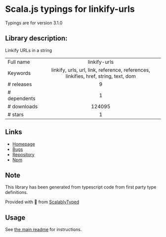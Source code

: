 
# Scala.js typings for linkify-urls

Typings are for version 3.1.0

## Library description:
Linkify URLs in a string

|                    |                 |
| ------------------ | :-------------: |
| Full name          | linkify-urls |
| Keywords           | linkify, urls, url, link, reference, references, linkifies, href, string, text, dom |
| # releases         | 9 |
| # dependents       | 1 |
| # downloads        | 124095 |
| # stars            | 1 |

## Links
- [Homepage](https://github.com/sindresorhus/linkify-urls#readme)
- [Bugs](https://github.com/sindresorhus/linkify-urls/issues)
- [Repository](https://github.com/sindresorhus/linkify-urls)
- [Npm](https://www.npmjs.com/package/linkify-urls)
    


## Note
This library has been generated from typescript code from first party type definitions.

Provided with :purple_heart: from [ScalablyTyped](https://github.com/oyvindberg/ScalablyTyped)

## Usage
See [the main readme](../../readme.md) for instructions.


